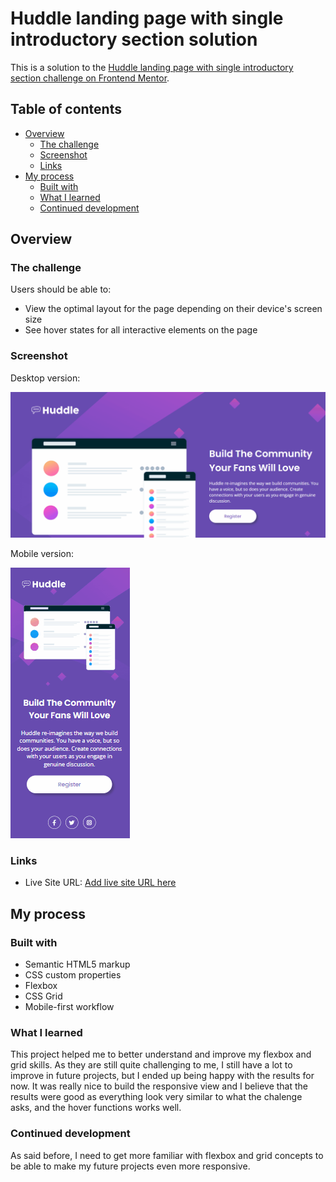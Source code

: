# Huddle landing page with single introductory section solution

This is a solution to the [Huddle landing page with single introductory section challenge on Frontend Mentor](https://www.frontendmentor.io/challenges/huddle-landing-page-with-a-single-introductory-section-B_2Wvxgi0). 

## Table of contents

- [Overview](#overview)
  - [The challenge](#the-challenge)
  - [Screenshot](#screenshot)
  - [Links](#links)
- [My process](#my-process)
  - [Built with](#built-with)
  - [What I learned](#what-i-learned)
  - [Continued development](#continued-development)

## Overview

### The challenge

Users should be able to:

- View the optimal layout for the page depending on their device's screen size
- See hover states for all interactive elements on the page

### Screenshot

Desktop version:

![](./src/images/huddle-desktop.gif)

Mobile version:

![](./src/images/huddle-mobile.gif)

### Links


- Live Site URL: [Add live site URL here](https://your-live-site-url.com)

## My process

### Built with

- Semantic HTML5 markup
- CSS custom properties
- Flexbox
- CSS Grid
- Mobile-first workflow

### What I learned

This project helped me to better understand and improve my flexbox and grid skills. As they are still quite challenging to me, I still have a lot to improve in future projects, but I ended up being happy with the results for now. 
It was really nice to build the responsive view and I believe that the results were good as everything look very similar to what the chalenge asks, and the hover functions works well.

### Continued development

As said before, I need to get more familiar with flexbox and grid concepts to be able to make my future projects even more responsive.


